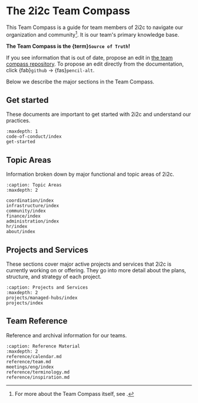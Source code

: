 # The 2i2c Team Compass

This Team Compass is a guide for team members of 2i2c to navigate our organization and community[^team-compass].
It is our team's primary knowledge base.

**The Team Compass is the {term}`Source of Truth`!**

If you see information that is out of date, propose an edit in [the team compass repository](https://github.com/2i2c-org/team-compass).
To propose an edit directly from the documentation, click {fab}`github` -> {fas}`pencil-alt`.

[^team-compass]: For more about the Team Compass itself, see [](about/team-compass.md).

Below we describe the major sections in the Team Compass.

## Get started

These documents are important to get started with 2i2c and understand our practices.

```{toctree}
:maxdepth: 1
code-of-conduct/index
get-started
```

## Topic Areas

Information broken down by major functional and topic areas of 2i2c.

```{toctree}
:caption: Topic Areas
:maxdepth: 2

coordination/index
infrastructure/index
community/index
finance/index
administration/index
hr/index
about/index
```

## Projects and Services

These sections cover major active projects and services that 2i2c is currently working on or offering.
They go into more detail about the plans, structure, and strategy of each project.

```{toctree}
:caption: Projects and Services
:maxdepth: 2
projects/managed-hubs/index
projects/index
```

## Team Reference

Reference and archival information for our teams.

```{toctree}
:caption: Reference Material
:maxdepth: 2
reference/calendar.md
reference/team.md
meetings/eng/index
reference/terminology.md
reference/inspiration.md
```
